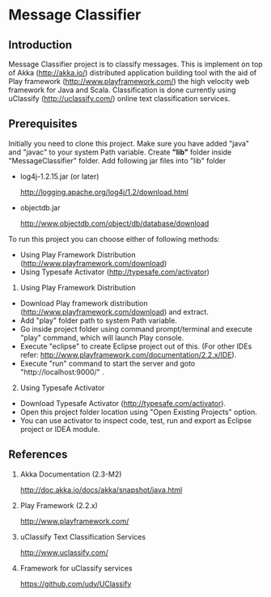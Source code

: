 Message Classifier
==================

Introduction
------------

Message Classifier project is to classify messages. This is implement on top of Akka (http://akka.io/) distributed application building tool with the aid of Play framework (http://www.playframework.com/) the high velocity web framework for Java and Scala. Classification is done currently using uClassify (http://uclassify.com/) online text classification services.

Prerequisites
-------------
Initially you need to clone this project.
Make sure you have added "java" and "javac" to your system Path variable.
Create **"lib"** folder inside "MessageClassifier" folder.
Add following jar files into "lib" folder

* log4j-1.2.15.jar (or later)

  http://logging.apache.org/log4j/1.2/download.html
  
* objectdb.jar

  http://www.objectdb.com/object/db/database/download


To run this project you can choose either of following methods:

* Using Play Framework Distribution (http://www.playframework.com/download)
* Using Typesafe Activator (http://typesafe.com/activator)


1. Using Play Framework Distribution

* Download Play framework distribution (http://www.playframework.com/download) and extract.
* Add "play" folder path to system Path variable.
* Go inside project folder using command prompt/terminal and execute "play" command, which will launch Play console.
* Execute "eclipse" to create Eclipse project out of this. (For other IDEs refer: http://www.playframework.com/documentation/2.2.x/IDE).
* Execute "run" command to start the server and goto "http://localhost:9000/" .

2. Using Typesafe Activator

* Download Typesafe Activator (http://typesafe.com/activator).
* Open this project folder location using "Open Existing Projects" option.
* You can use activator to inspect code, test, run and export as Eclipse project or IDEA module.


References
----------

1. Akka Documentation (2.3-M2)

   http://doc.akka.io/docs/akka/snapshot/java.html
   
2. Play Framework (2.2.x)

   http://www.playframework.com/

3. uClassify Text Classification Services

   http://www.uclassify.com/
   
4. Framework for uClassify services

   https://github.com/udy/UClassify

